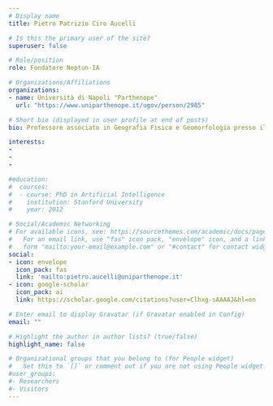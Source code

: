 ```yaml
---
# Display name
title: Pietro Patrizio Ciro Aucelli

# Is this the primary user of the site?
superuser: false

# Role/position
role: Fondatore Neptun-IA

# Organizations/Affiliations
organizations:
- name: Università di Napoli "Parthenope"
  url: "https://www.uniparthenope.it/ugov/person/2985"

# Short bio (displayed in user profile at end of posts)
bio: Professore associato in Geografia Fisica e Geomorfologia presso il Dipartimento di Scienze e Tencologie dell'Università degli Studi di Napoli "Parthenope". Direttore del Laboratorio di Ricerca di Sedimentologia e Geomorfologia.

interests:
-
-
-

#education:
#  courses:
#  - course: PhD in Artificial Intelligence
#    institution: Stanford University
#    year: 2012

# Social/Academic Networking
# For available icons, see: https://sourcethemes.com/academic/docs/page-builder/#icons
#   For an email link, use "fas" icon pack, "envelope" icon, and a link in the
#   form "mailto:your-email@example.com" or "#contact" for contact widget.
social:
- icon: envelope
  icon_pack: fas
  link: 'mailto:pietro.aucelli@uniparthenope.it'
- icon: google-scholar
  icon_pack: ai
  link: https://scholar.google.com/citations?user=Clhxg-sAAAAJ&hl=en

# Enter email to display Gravatar (if Gravatar enabled in Config)
email: ""

# Highlight the author in author lists? (true/false)
highlight_name: false

# Organizational groups that you belong to (for People widget)
#   Set this to `[]` or comment out if you are not using People widget.
#user_groups:
#- Researchers
#- Visitors
---
```

